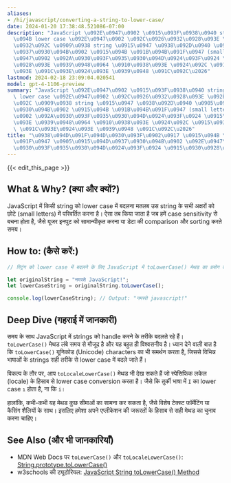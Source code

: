 ```yaml
---
aliases:
- /hi/javascript/converting-a-string-to-lower-case/
date: 2024-01-20 17:38:48.521086-07:00
description: "JavaScript \u092E\u0947\u0902 \u0915\u093F\u0938\u0940 string \u0915\
  \u094B lower case \u092E\u0947\u0902 \u092C\u0926\u0932\u0928\u093E \u092E\u0924\
  \u0932\u092C \u0909\u0938 string \u0915\u0947 \u0938\u092D\u0940 \u0905\u0915\u094D\
  \u0937\u0930\u094B\u0902 \u0915\u094B \u091B\u094B\u091F\u0947 (small letters) \u092E\
  \u0947\u0902 \u092A\u0930\u093F\u0935\u0930\u094D\u0924\u093F\u0924 \u0915\u0930\
  \u0928\u093E \u0939\u0948\u0964 \u0910\u0938\u093E \u0924\u092C \u0915\u093F\u092F\
  \u093E \u091C\u093E\u0924\u093E \u0939\u0948 \u091C\u092C\u2026"
lastmod: 2024-02-18 23:09:04.020541
model: gpt-4-1106-preview
summary: "JavaScript \u092E\u0947\u0902 \u0915\u093F\u0938\u0940 string \u0915\u094B\
  \ lower case \u092E\u0947\u0902 \u092C\u0926\u0932\u0928\u093E \u092E\u0924\u0932\
  \u092C \u0909\u0938 string \u0915\u0947 \u0938\u092D\u0940 \u0905\u0915\u094D\u0937\
  \u0930\u094B\u0902 \u0915\u094B \u091B\u094B\u091F\u0947 (small letters) \u092E\u0947\
  \u0902 \u092A\u0930\u093F\u0935\u0930\u094D\u0924\u093F\u0924 \u0915\u0930\u0928\
  \u093E \u0939\u0948\u0964 \u0910\u0938\u093E \u0924\u092C \u0915\u093F\u092F\u093E\
  \ \u091C\u093E\u0924\u093E \u0939\u0948 \u091C\u092C\u2026"
title: "\u0938\u094D\u091F\u094D\u0930\u093F\u0902\u0917 \u0915\u094B \u091B\u094B\
  \u091F\u0947 \u0905\u0915\u094D\u0937\u0930\u094B\u0902 \u092E\u0947\u0902 \u092A\
  \u0930\u093F\u0935\u0930\u094D\u0924\u093F\u0924 \u0915\u0930\u0928\u093E"
---
```


{{< edit_this_page >}}

## What & Why? (क्या और क्यों?)
JavaScript में किसी string को lower case में बदलना मतलब उस string के सभी अक्षरों को छोटे (small letters) में परिवर्तित करना है। ऐसा तब किया जाता है जब हमें case sensitivity से बचना होता है, जैसे यूजर इनपुट को सामान्यीकृत करना या डेटा की comparison और sorting करते समय।

## How to: (कैसे करें:)
```Javascript
// स्ट्रिंग को lower case में बदलने के लिए JavaScript में toLowerCase() मेथड का प्रयोग करते हैं।

let originalString = "नमस्ते JavaScript!";
let lowerCaseString = originalString.toLowerCase();

console.log(lowerCaseString); // Output: "नमस्ते javascript!"
```

## Deep Dive (गहराई में जानकारी)
समय के साथ JavaScript में strings को handle करने के तरीके बदलते रहे हैं। `toLowerCase()` मेथड लंबे समय से मौजूद है और यह बहुत ही विश्वसनीय है। ध्यान देने वाली बात है कि `toLowerCase()` यूनिकोड (Unicode) characters का भी समर्थन करता है, जिससे विभिन्न भाषाओं के strings सही तरीके से lower case में बदले जाते हैं।

विकल्प के तौर पर, आप `toLocaleLowerCase()` मेथड भी देख सकते हैं जो स्पेसिफिक लकेल (locale) के हिसाब से lower case conversion करता है। जैसे कि तुर्की भाषा में `I` का lower case `ı` होता है, ना कि `i`।

हालांकि, कभी-कभी यह मेथड कुछ सीमाओं का सामना कर सकता है, जैसे विशेष टेक्स्ट फॉर्मेटिंग या कैसिंग शैलियों के साथ। इसलिए हमेशा अपने एप्लीकेशन की जरूरतों के हिसाब से सही मेथड का चुनाव करना चाहिए।

## See Also (और भी जानकारियाँ)
- MDN Web Docs पर `toLowerCase()` और `toLocaleLowerCase()`: [String.prototype.toLowerCase()](https://developer.mozilla.org/en-US/docs/Web/JavaScript/Reference/Global_Objects/String/toLowerCase)
- w3schools की ट्यूटोरियल: [JavaScript String toLowerCase() Method](https://www.w3schools.com/jsref/jsref_tolowercase.asp)
